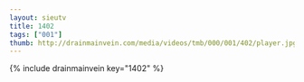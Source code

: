 ```yaml
--- 
layout: sieutv
title: 1402
tags: ["001"]
thumb: http://drainmainvein.com/media/videos/tmb/000/001/402/player.jpg
---
```

{% include drainmainvein key="1402" %} 
